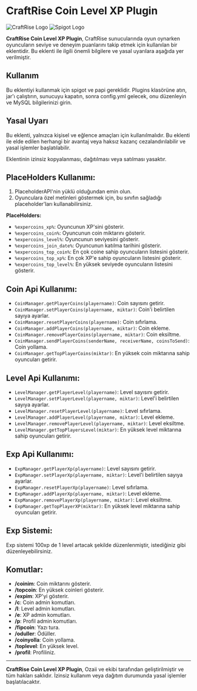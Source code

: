 # CraftRise Coin Level XP Plugin

![CraftRise Logo](https://www.speedrun.com/static/game/kdkzwpgd/cover.png?v=85a7caf)
![Spigot Logo](https://static.spigotmc.org/img/spigot-og.png)

**CraftRise Coin Level XP Plugin**, CraftRise sunucularında oyun oynarken oyuncuların seviye ve deneyim puanlarını takip etmek için kullanılan bir eklentidir. Bu eklenti ile ilgili önemli bilgilere ve yasal uyarılara aşağıda yer verilmiştir.

## Kullanım

Bu eklentiyi kullanmak için spigot ve papi gereklidir. Plugins klasörüne atın, jar'ı çalıştırın, sunucuyu kapatın, sonra config.yml gelecek, onu düzenleyin ve MySQL bilgilerinizi girin.

## Yasal Uyarı

Bu eklenti, yalnızca kişisel ve eğlence amaçları için kullanılmalıdır. Bu eklenti ile elde edilen herhangi bir avantaj veya haksız kazanç cezalandırılabilir ve yasal işlemler başlatılabilir.

Eklentinin izinsiz kopyalanması, dağıtılması veya satılması yasaktır.

## PlaceHolders Kullanımı:

1. PlaceholderAPI'nin yüklü olduğundan emin olun.
2. Oyunculara özel metinleri göstermek için, bu sınıfın sağladığı placeholder'ları kullanabilirsiniz.

**PlaceHolders:**
- `%expercoins_xp%`: Oyuncunun XP'sini gösterir.
- `%expercoins_coin%`: Oyuncunun coin miktarını gösterir.
- `%expercoins_level%`: Oyuncunun seviyesini gösterir.
- `%expercoins_join_date%`: Oyuncunun katılma tarihini gösterir.
- `%expercoins_top_coin%`: En çok coine sahip oyuncuların listesini gösterir.
- `%expercoins_top_xp%`: En çok XP'e sahip oyuncuların listesini gösterir.
- `%expercoins_top_level%`: En yüksek seviyede oyuncuların listesini gösterir.

## Coin Api Kullanımı:

- `CoinManager.getPlayerCoins(playername)`: Coin sayısını getirir.
- `CoinManager.setPlayerCoins(playername, miktar)`: Coin'i belirtilen sayıya ayarlar.
- `CoinManager.resetPlayerCoins(playername)`: Coin sıfırlama.
- `CoinManager.addPlayerCoins(playername, miktar)`: Coin ekleme.
- `CoinManager.removePlayerCoins(playername, miktar)`: Coin eksiltme.
- `CoinManager.sendPlayerCoins(senderName, receiverName, coinsToSend)`: Coin yollama.
- `CoinManager.getTopPlayerCoins(miktar)`: En yüksek coin miktarına sahip oyuncuları getirir.

## Level Api Kullanımı:

- `LevelManager.getPlayerLevel(playername)`: Level sayısını getirir.
- `LevelManager.setPlayerLevel(playername, miktar)`: Level'i belirtilen sayıya ayarlar.
- `LevelManager.resetPlayerLevel(playername)`: Level sıfırlama.
- `LevelManager.addPlayerLevel(playername, miktar)`: Level ekleme.
- `LevelManager.removePlayerLevel(playername, miktar)`: Level eksiltme.
- `LevelManager.getTopPlayersLevel(miktar)`: En yüksek level miktarına sahip oyuncuları getirir.

## Exp Api Kullanımı:

- `ExpManager.getPlayerXp(playername)`: Level sayısını getirir.
- `ExpManager.setPlayerXp(playername, miktar)`: Level'i belirtilen sayıya ayarlar.
- `ExpManager.resetPlayerXp(playername)`: Level sıfırlama.
- `ExpManager.addPlayerXp(playername, miktar)`: Level ekleme.
- `ExpManager.removePlayerXp(playername, miktar)`: Level eksiltme.
- `ExpManager.getTopPlayerXP(miktar)`: En yüksek level miktarına sahip oyuncuları getirir.

## Exp Sistemi:

Exp sistemi 100xp de 1 level artacak şekilde düzenlenmiştir, istediğiniz gibi düzenleyebilirsiniz.

## Komutlar:

- **/coinim**: Coin miktarını gösterir.
- **/topcoin**: En yüksek coinleri gösterir.
- **/expim**: XP'yi gösterir.
- **/c**: Coin admin komutları.
- **/l**: Level admin komutları.
- **/e**: XP admin komutları.
- **/p**: Profil admin komutları.
- **/fipcoin**: Yazı tura.
- **/oduller**: Ödüller.
- **/coinyolla**: Coin yollama.
- **/toplevel**: En yüksek level.
- **/profil**: Profiliniz.

---

**CraftRise Coin Level XP Plugin**, Ozaii ve ekibi tarafından geliştirilmiştir ve tüm hakları saklıdır. İzinsiz kullanım veya dağıtım durumunda yasal işlemler başlatılacaktır.

